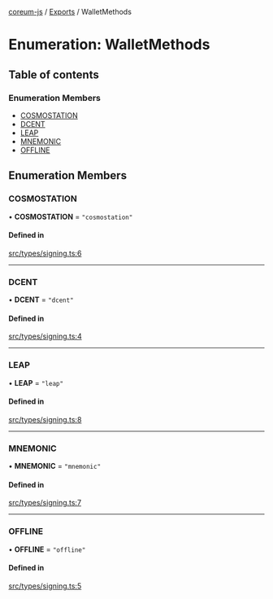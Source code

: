 [coreum-js](../README.md) / [Exports](../modules.md) / WalletMethods

# Enumeration: WalletMethods

## Table of contents

### Enumeration Members

- [COSMOSTATION](WalletMethods.md#cosmostation)
- [DCENT](WalletMethods.md#dcent)
- [LEAP](WalletMethods.md#leap)
- [MNEMONIC](WalletMethods.md#mnemonic)
- [OFFLINE](WalletMethods.md#offline)

## Enumeration Members

### COSMOSTATION

• **COSMOSTATION** = ``"cosmostation"``

#### Defined in

[src/types/signing.ts:6](https://github.com/CooperFoundation/coreum-js/blob/e00873a/src/types/signing.ts#L6)

___

### DCENT

• **DCENT** = ``"dcent"``

#### Defined in

[src/types/signing.ts:4](https://github.com/CooperFoundation/coreum-js/blob/e00873a/src/types/signing.ts#L4)

___

### LEAP

• **LEAP** = ``"leap"``

#### Defined in

[src/types/signing.ts:8](https://github.com/CooperFoundation/coreum-js/blob/e00873a/src/types/signing.ts#L8)

___

### MNEMONIC

• **MNEMONIC** = ``"mnemonic"``

#### Defined in

[src/types/signing.ts:7](https://github.com/CooperFoundation/coreum-js/blob/e00873a/src/types/signing.ts#L7)

___

### OFFLINE

• **OFFLINE** = ``"offline"``

#### Defined in

[src/types/signing.ts:5](https://github.com/CooperFoundation/coreum-js/blob/e00873a/src/types/signing.ts#L5)
